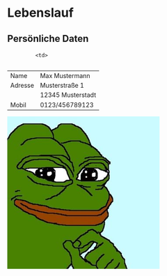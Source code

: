 # Lebenslauf

   ## Persönliche Daten
<table>
	   <tr>
		 
		
			  
		     <td>
<table>
    <tr>
        <td>Name</td>
	<td>Max Mustermann</td>
    </tr>
    <tr>
	<td>Adresse</td>
        <td>Musterstraße 1</td>
    </tr>
    <tr>
        <td></td>
	<td>12345 Musterstadt</td>
    </tr>
    <tr>
	<td>Mobil</td>
        <td>0123/456789123</td>
    </tr>
</table>
			     </td>
		   <td>
<img src="Bild.jpg" alt="Profilbild">  
			   </td>
		      <tr>
</table>

